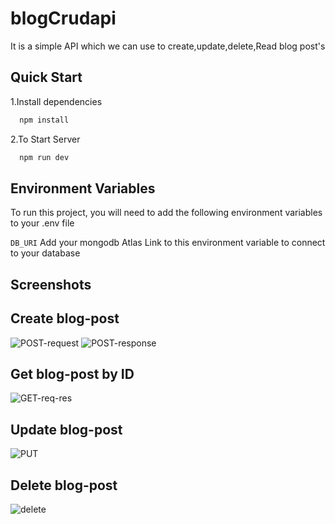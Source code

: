 
# blogCrudapi

It is a simple API which we can use to create,update,delete,Read
blog post's





  



  
## Quick Start 

1.Install dependencies


```bash
  npm install
```
2.To Start Server

```bash
  npm run dev
```
  
 

## Environment Variables

To run this project, you will need to add the following environment variables to your .env file

`DB_URI`
Add your mongodb Atlas Link to this environment variable to connect to your database 

  
## Screenshots
## Create blog-post
![POST-request](https://user-images.githubusercontent.com/48008609/129437720-f80d4360-e539-41c6-bca0-86c867fb2ec4.PNG) ![POST-response](https://user-images.githubusercontent.com/48008609/129437728-5e15fe86-a0c0-47f5-9290-eb72ea164455.PNG) 
## Get blog-post by ID
![GET-req-res](https://user-images.githubusercontent.com/48008609/129437823-2a143b4a-8502-4170-bc75-9a35e37c95db.png)
## Update blog-post
![PUT](https://user-images.githubusercontent.com/48008609/129437850-b2f385b1-f273-4f64-989c-1ca369134c5a.PNG)
## Delete blog-post
![delete](https://user-images.githubusercontent.com/48008609/129437860-079b47c6-3d15-4274-8f12-f082be768d21.PNG)




  

